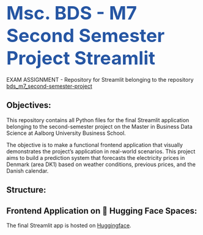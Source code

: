 # <span style="font-width:bold; font-size: 3rem; color:#2656a3;">**Msc. BDS - M7 Second Semester Project Streamlit** 
EXAM ASSIGNMENT - Repository for Streamlit belonging to the repository [bds_m7_second-semester-project](https://github.com/tobiasmj97/bds_m7_second-semester-project)

## Objectives:
This repository contains all Python files for the final Streamlit application belonging to the second-semester project on the Master in Business Data Science at Aalborg University Business School.

The objective is to make a functional frontend application that visually demonstrates the project’s application in real-world scenarios.
This project aims to build a prediction system that forecasts the electricity prices in Denmark (area DK1) based on weather conditions, previous prices, and the Danish calendar.

## Structure:






## Frontend Application on 🤗 Hugging Face Spaces:
The final Streamlit app is hosted on [Huggingface](https://huggingface.co/spaces/Camillahannesbo/Electricity_price).
